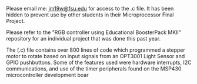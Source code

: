 Please email me: jm19w@fsu.edu for access to the .c file. It has been hidden to prevent use by other students in their Microprocessor Final Project.

Please refer to the "RGB controller using Educational BoosterPack MKII" repository for an individual project that was done this past year.

The (.c) file contains over 800 lines of code which programmed a stepper motor to rotate based on input signals from an OPT3001 Light Sensor and GPIO pushbuttons. Some of the features used were hardware interrupts, I2C communications, and use of the timer peripherals found on the MSP430 microcontroller development boar
